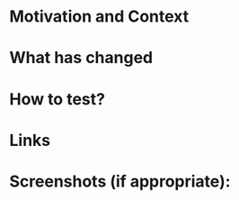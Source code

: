 # Motivation and Context
<!--- Why is this change required? What problem does it solve? -->

# What has changed
<!--- What code changes have been made? -->
<!--- Has there been any refactoring? -->
<!--- What tests have been written? -->

# How to test?
<!--- Describe in detail how you tested your changes -->
<!--- Include details of your testing environment and the tests you ran to see how your change affects other areas of the code etc. -->
<!--- Are there any automated tests that mean changes don't need to be manually changed? -->

# Links
<!--- Add any links to issues (Jira/GitHub issues) -->
<!--- Links to any documentation -->
<!--- Links to any related PRs -->

# Screenshots (if appropriate):